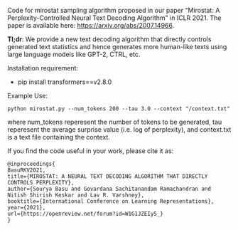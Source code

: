 Code for mirostat sampling algorithm proposed in our paper "Mirostat: A Perplexity-Controlled Neural Text Decoding Algorithm" in ICLR 2021. The paper is available here: https://arxiv.org/abs/2007.14966.

**Tl;dr**: We provide a new text decoding algorithm that directly controls generated text statistics and hence generates more human-like texts using large language models like GPT-2, CTRL, etc.

Installation requirement:
- pip install transformers==v2.8.0

Example Use:

`python mirostat.py --num_tokens 200 --tau 3.0 --context "/context.txt"`

where num_tokens reperesent the number of tokens to be generated, tau reperesent the average surprise value (i.e. log of perplexity), and context.txt is a text file containing the context.

If you find the code useful in your work, please cite it as:
```
@inproceedings{
BasuRKV2021,
title={MIROSTAT: A NEURAL TEXT DECODING ALGORITHM THAT DIRECTLY CONTROLS PERPLEXITY},
author={Sourya Basu and Govardana Sachitanandam Ramachandran and Nitish Shirish Keskar and Lav R. Varshney},
booktitle={International Conference on Learning Representations},
year={2021},
url={https://openreview.net/forum?id=W1G1JZEIy5_}
}
```
